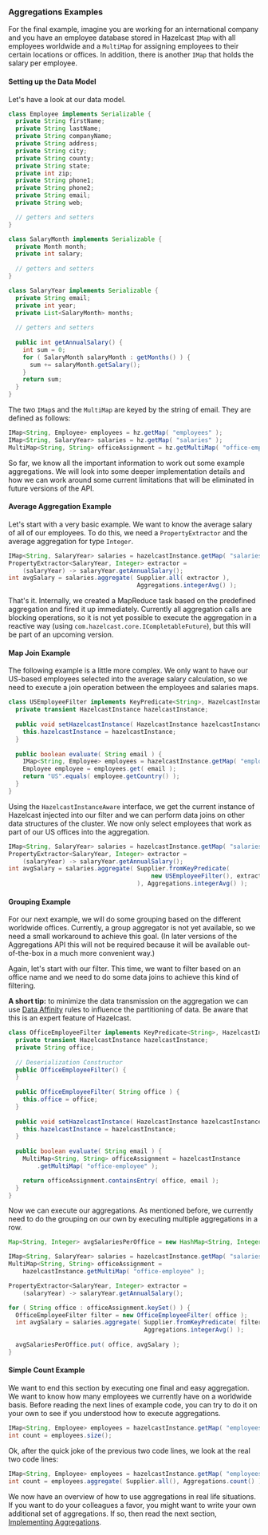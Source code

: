 
### Aggregations Examples

For the final example, imagine you are working for an international company and you have an employee database stored in Hazelcast
`IMap` with all employees worldwide and a `MultiMap` for assigning employees to their certain locations or offices. In addition,
there is another `IMap` that holds the salary per employee.

#### Setting up the Data Model

Let's have a look at our data model.

```java
class Employee implements Serializable {
  private String firstName;
  private String lastName;
  private String companyName;
  private String address;
  private String city;
  private String county;
  private String state;
  private int zip;
  private String phone1;
  private String phone2;
  private String email;
  private String web;

  // getters and setters
}

class SalaryMonth implements Serializable {
  private Month month;
  private int salary;
  
  // getters and setters
}

class SalaryYear implements Serializable {
  private String email;
  private int year;
  private List<SalaryMonth> months;
  
  // getters and setters
  
  public int getAnnualSalary() {
    int sum = 0;
    for ( SalaryMonth salaryMonth : getMonths() ) {
      sum += salaryMonth.getSalary();
    }
    return sum;
  }
}
```

The two `IMap`s and the `MultiMap` are keyed by the string of email. They are defined as follows:

```java
IMap<String, Employee> employees = hz.getMap( "employees" );
IMap<String, SalaryYear> salaries = hz.getMap( "salaries" );
MultiMap<String, String> officeAssignment = hz.getMultiMap( "office-employee" );
```

So far, we know all the important information to work out some example aggregations. We will look into some deeper implementation
details and how we can work around some current limitations that will be eliminated in future versions of the API.

#### Average Aggregation Example

Let's start with a very basic example. We want to know the average salary of all of our employees. To do this,
we need a `PropertyExtractor` and the average aggregation for type `Integer`.

```java
IMap<String, SalaryYear> salaries = hazelcastInstance.getMap( "salaries" );
PropertyExtractor<SalaryYear, Integer> extractor =
    (salaryYear) -> salaryYear.getAnnualSalary();
int avgSalary = salaries.aggregate( Supplier.all( extractor ),
                                    Aggregations.integerAvg() );
```

That's it. Internally, we created a MapReduce task based on the predefined aggregation and fired it up immediately. Currently all
aggregation calls are blocking operations, so it is not yet possible to execute the aggregation in a reactive way (using
`com.hazelcast.core.ICompletableFuture`), but this will be part of an upcoming version.

#### Map Join Example

The following example is a little more complex. We only want to have our US-based employees selected into the average
salary calculation, so we need to execute a join operation between the employees and salaries maps.

```java
class USEmployeeFilter implements KeyPredicate<String>, HazelcastInstanceAware {
  private transient HazelcastInstance hazelcastInstance;
  
  public void setHazelcastInstance( HazelcastInstance hazelcastInstance ) {
    this.hazelcastInstance = hazelcastInstance;
  }
  
  public boolean evaluate( String email ) {
    IMap<String, Employee> employees = hazelcastInstance.getMap( "employees" );
    Employee employee = employees.get( email );
    return "US".equals( employee.getCountry() );
  }
}
```

Using the `HazelcastInstanceAware` interface, we get the current instance of Hazelcast injected into our filter and we can perform data
joins on other data structures of the cluster. We now only select employees that work as part of our US offices into the
aggregation.

```java
IMap<String, SalaryYear> salaries = hazelcastInstance.getMap( "salaries" );
PropertyExtractor<SalaryYear, Integer> extractor =
    (salaryYear) -> salaryYear.getAnnualSalary();
int avgSalary = salaries.aggregate( Supplier.fromKeyPredicate(
                                        new USEmployeeFilter(), extractor
                                    ), Aggregations.integerAvg() );
```

#### Grouping Example

For our next example, we will do some grouping based on the different worldwide offices. Currently, a group aggregator is not yet 
available, so we need a small workaround to achieve this goal. (In later versions of the Aggregations API this will not be 
required because it will be available out-of-the-box in a much more convenient way.)

Again, let's start with our filter. This time, we want to filter based on an office name and we need to do some data joins
to achieve this kind of filtering. 

**A short tip:** to minimize the data transmission on the aggregation we can use
[Data Affinity](#data-affinity) rules to influence the partitioning of data. Be aware that this is an expert feature of Hazelcast.

```java
class OfficeEmployeeFilter implements KeyPredicate<String>, HazelcastInstanceAware {
  private transient HazelcastInstance hazelcastInstance;
  private String office;
  
  // Deserialization Constructor
  public OfficeEmployeeFilter() {
  } 
  
  public OfficeEmployeeFilter( String office ) {
    this.office = office;
  }
  
  public void setHazelcastInstance( HazelcastInstance hazelcastInstance ) {
    this.hazelcastInstance = hazelcastInstance;
  }
  
  public boolean evaluate( String email ) {
    MultiMap<String, String> officeAssignment = hazelcastInstance
        .getMultiMap( "office-employee" );

    return officeAssignment.containsEntry( office, email );    
  }
}
```

Now we can execute our aggregations. As mentioned before, we currently need to do the grouping on our own by executing multiple
aggregations in a row.

```java
Map<String, Integer> avgSalariesPerOffice = new HashMap<String, Integer>();

IMap<String, SalaryYear> salaries = hazelcastInstance.getMap( "salaries" );
MultiMap<String, String> officeAssignment =
    hazelcastInstance.getMultiMap( "office-employee" );

PropertyExtractor<SalaryYear, Integer> extractor =
    (salaryYear) -> salaryYear.getAnnualSalary();

for ( String office : officeAssignment.keySet() ) {
  OfficeEmployeeFilter filter = new OfficeEmployeeFilter( office );
  int avgSalary = salaries.aggregate( Supplier.fromKeyPredicate( filter, extractor ),
                                      Aggregations.integerAvg() );
                                      
  avgSalariesPerOffice.put( office, avgSalary );
}
```

#### Simple Count Example

We want to end this section by executing one final and easy aggregation. We
want to know how many employees we currently have on a worldwide basis. Before reading the next lines of example code, you
can try to do it on your own to see if you understood how to execute aggregations.

```java
IMap<String, Employee> employees = hazelcastInstance.getMap( "employees" );
int count = employees.size();
```

Ok, after the quick joke of the previous two code lines, we look at the real two code lines:

```java
IMap<String, Employee> employees = hazelcastInstance.getMap( "employees" );
int count = employees.aggregate( Supplier.all(), Aggregations.count() );
```

We now have an overview of how to use aggregations in real life situations. If you want to do your colleagues a favor, you
might want to write your own additional set of aggregations. If so, then read the next section, [Implementing Aggregations](#implementing-aggregations).

